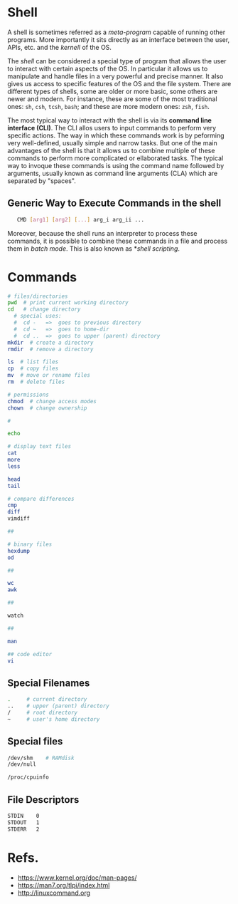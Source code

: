# Shell
A shell is sometimes referred as a *meta-program* capable of running
other programs.
More importantly it sits directly as an interface between the user, APIs,
etc. and the *kernell* of the OS.

The *shell* can be considered a special  type of program that allows the user to interact with certain aspects of the OS.
In particular it allows us to manipulate and handle files in a very powerful and precise manner.
It also gives us access to specific features of the OS and the file system.
There are different types of shells, some are older or more basic, some others are newer and modern.
For instance, these are some of the most traditional ones: `sh`, `csh`, `tcsh`, `bash`;
and  these are more modern ones: `zsh`, `fish`.

The most typical way to interact with the shell is via its **command line interface (CLI)**.
The CLI allos users to input commands to perform very specific actions.
The way in which these commands work is by peforming very well-defined, usually simple and narrow tasks.
But one of the main advantages of the shell is that it allows us to combine multiple of these commands to perform more complicated or ellaborated tasks.
The typical way to invoque these commands is using the command name followed by arguments, usually known as command line arguments (CLA) which are separated by "spaces".

## Generic Way to Execute Commands in the shell
```sh
   CMD [arg1] [arg2] [...] arg_i arg_ii ...
```

Moreover, because the shell runs an interpreter to process these commands, it is possible to combine these commands in a file and process them in *batch mode*.
This is also known as **shell scripting*.


# Commands
```sh
# files/directories
pwd  # print current working directory
cd   # change directory
  # special uses:
  #  cd -   =>  goes to previous directory
  #  cd ~   =>  goes to home-dir
  #  cd ..  =>  goes to upper (parent) directory
mkdir  # create a directory
rmdir  # remove a directory

ls  # list files
cp  # copy files
mv  # move or rename files
rm  # delete files

# permissions
chmod  # change access modes
chown  # change ownership

#

echo

# display text files
cat
more
less

head
tail

# compare differences
cmp
diff
vimdiff

##

# binary files
hexdump
od

##

wc
awk

##

watch

##

man

## code editor
vi
```

## Special Filenames
```sh
.     # current directory
..    # upper (parent) directory
/     # root directory
~     # user's home directory
```

## Special files
```sh
/dev/shm    # RAMdisk
/dev/null

/proc/cpuinfo
```

## File Descriptors
```sh
STDIN    0
STDOUT   1
STDERR   2
```

# Refs.
   * https://www.kernel.org/doc/man-pages/
   * https://man7.org/tlpi/index.html
   * http://linuxcommand.org
